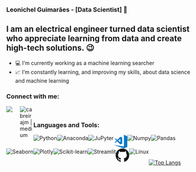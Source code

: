 ### Leonichel Guimarães - [Data Scientist] :wave:

## I am an electrical engineer turned data scientist who appreciate learning from data and create high-tech solutions. :wink:

- :computer: I’m currently working as a machine learning searcher
- :chart_with_upwards_trend: I’m constantly learning, and improving my skills, about data science and machine learning

### Connect with me:

[<img align="left"  width="36px" src="https://cdn.jsdelivr.net/npm/simple-icons@3.4.0/icons/kaggle.svg"/>](https://www.kaggle.com/leonichel)

[<img align="left" alt="cabreirajm | medium" width="36px" src="https://cdn.jsdelivr.net/npm/simple-icons@3.4.0/icons/medium.svg"/>](https://medium.com/@leonichelg)

<br />

### Languages and Tools:

[<img align="left" alt="Python" height="36px" src="https://upload.wikimedia.org/wikipedia/commons/thumb/c/c3/Python-logo-notext.svg/1200px-Python-logo-notext.svg.png"/>](https://www.python.org/)

[<img align="left" alt="Anaconda" height="36px" src="https://anaconda.org/static/img/anaconda-symbol.svg"/>](https://www.anaconda.com/)

[<img align="left" alt="JuPyter" height="36px" src="https://upload.wikimedia.org/wikipedia/commons/thumb/3/38/Jupyter_logo.svg/883px-Jupyter_logo.svg.png"/>](https://jupyter.org/)

[<img align="left" alt="Visual Studio Code" height="36px" src="https://raw.githubusercontent.com/github/explore/80688e429a7d4ef2fca1e82350fe8e3517d3494d/topics/visual-studio-code/visual-studio-code.png"/>](https://code.visualstudio.com/)

[<img align="left" alt="Numpy" height="36px" src="https://cdn.worldvectorlogo.com/logos/numpy.svg"/>](https://numpy.org/)

[<img align="left" alt="Pandas" height="36px" src="https://upload.wikimedia.org/wikipedia/commons/thumb/2/22/Pandas_mark.svg/1200px-Pandas_mark.svg.png"/>](https://pandas.pydata.org/)

[<img align="left" alt="Seaborn" height="36px" src="https://seaborn.pydata.org/_images/logo-mark-lightbg.svg"/>](https://plotly.com/)

[<img align="left" alt="Plotly" height="36px" src="https://minerandodados.com.br/wp-content/uploads/2018/10/plotly.png"/>](https://seaborn.pydata.org/)

[<img align="left" alt="Scikit-learn" height="36px" src="https://upload.wikimedia.org/wikipedia/commons/0/05/Scikit_learn_logo_small.svg"/>](https://scikit-learn.org/stable/)

[<img align="left" alt="Streamlit" height="36px" src="https://streamlit.io/images/brand/streamlit-mark-color.svg"/>](https://streamlit.io/)

[<img align="left" alt="GitHub" height="36px" src="https://raw.githubusercontent.com/github/explore/78df643247d429f6cc873026c0622819ad797942/topics/github/github.png"/>](https://github.com/)

<img align="left" alt="Linux" height="36px" src="https://iconvulture.com/wp-content/uploads/2017/12/linux-logo.svg"/>

<br />
<br />
<br />

[![Top Langs](https://github-readme-stats.vercel.app/api/top-langs/?username=leonichel&layout=compact&theme=dracula&hide_border=true)](https://github.com/anuraghazra/github-readme-stats)
